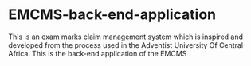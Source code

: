 # EMCMS-back-end-application
This is an exam marks claim management system which is inspired and developed from the process used in the Adventist University Of Central Africa. This is the back-end application of the EMCMS
